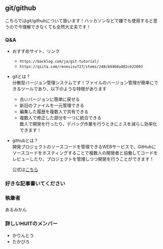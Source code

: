 ## git/github
こちらではgit/githubについて扱います！ハッカソンなどで嫌でも使用すると思うので今理解できなくても全然大丈夫です！
### Q&A
- おすすめサイト、リンク<br>
  - ``https://backlog.com/ja/git-tutorial/``
  - ``https://qiita.com/renesisu727/items/248cb9468a402c622003``
- gitとは？<br>
  分散型バージョン管理システムです！ファイルのバージョン管理が簡単にできるツールであり、以下のような特徴があります<br>
    - 古いバージョンに簡単に戻せる
    - 新旧のファイルを一元管理できる
    - 編集した履歴を複数人で共有できる
    - 複数人で修正した部分を一つに統合できる<br>
  数人で開発を行ったり、デバッグ作業を行うときにミスを減らし効率化できます！
- githubとは？<br>
  開発プロジェクトのソースコードを管理できるWEBサービスで、GitHubにソースコードをホスティングすることで複数人の開発者と協働してコードをレビューしたり、プロジェクトを管理しつつ開発を行うことができます！
  
  公式は[こちら](https://github.com/)
  
### 好きな記事書いてください<br>

### 執筆者
あるみかん

### 詳しいHUITのメンバー<br>
- かりんとう
- たかぴろ
